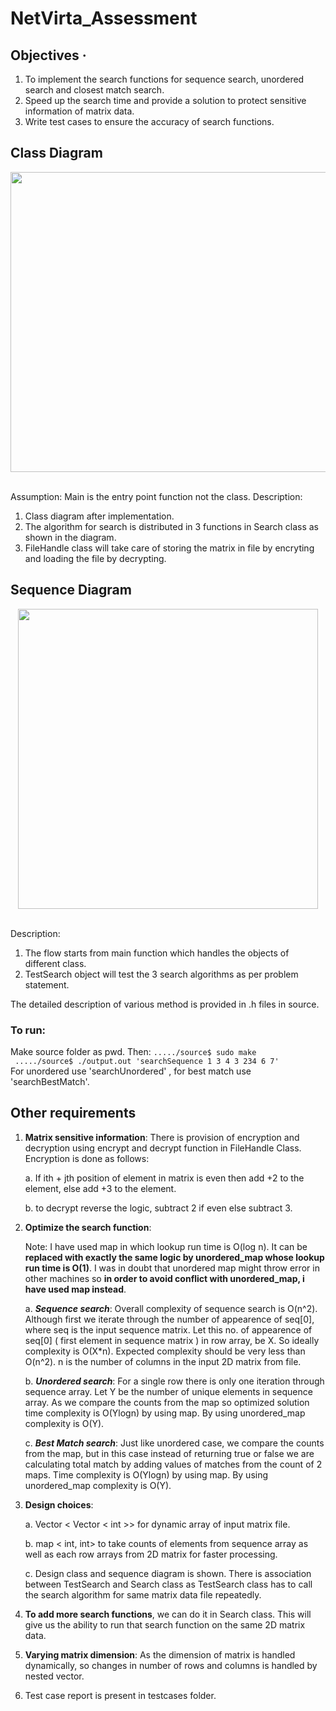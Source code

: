 # NetVirta_Assessment
## Objectives ·         
1. To implement the search functions for sequence search, unordered search and closest match search. 
2. Speed up the search time and provide a solution to protect sensitive information of matrix data.
3. Write test cases to ensure the accuracy of search functions.

## Class Diagram
<div align="center">
	<img src="https://github.com/rahulnusiss/NetVirta_Assessment/blob/master/image/Class_search_updated.png?raw=true" width="640" height="480"/><br><br>
</div>

Assumption: Main is the entry point function not the class.
Description: 
1. Class diagram after implementation.
2. The algorithm for search is distributed in 3 functions in Search class as shown in the diagram.
3. FileHandle class will take care of storing the matrix in file by encryting and loading the file by decrypting.

## Sequence Diagram
<div align="center">
	<img src="https://github.com/rahulnusiss/NetVirta_Assessment/blob/master/image/Sequence_search_updated.png?raw=true" width="480" heaight = "640"/><br><br>
</div>

Description:
1. The flow starts from main function which handles the objects of different class. 
2. TestSearch object will test the 3 search algorithms as per problem statement.

The detailed description of various method is provided in .h files in source.

### To run:
 Make source folder as pwd. Then: 
 `...../source$ sudo make`<br>
 ` ...../source$ ./output.out 'searchSequence 1 3 4 3 234 6 7'`<br>
  For unordered use 'searchUnordered' , for best match use 'searchBestMatch'.

## Other requirements
1. **Matrix sensitive information**: There is provision of encryption and decryption using encrypt and decrypt function in FileHandle Class. Encryption is done as follows:

	a. If ith + jth position of element in matrix is even then add +2 to the element, else add +3 to the element.

	b. to decrypt reverse the logic, subtract 2 if even else subtract 3.

2. **Optimize the search function**:

	Note: I have used map in which lookup run time is O(log n). It can be **replaced with exactly the same logic by unordered\_map whose lookup run time is O(1)**. I was in doubt that unordered map might throw error in other machines so **in order to avoid conflict with unordered_map, i have used map instead**.

	a. ***Sequence search***: 
	Overall complexity of sequence search is O(n^2). Although first we iterate through the number of appearence of seq[0], where seq is the input sequence matrix. Let this no. of appearence of seq[0] ( first element in sequence matrix ) in row array, be X. So ideally complexity is O(X*n). Expected complexity should be very less than O(n^2). n is the number of columns in the input 2D matrix from file.

	b. ***Unordered search***: 
	For a single row there is only one iteration through sequence array. Let Y be the number of unique elements in sequence array. As we compare the counts from the map so optimized solution time complexity is O(Ylogn) by using map. By using unordered_map complexity is O(Y).

	c. ***Best Match search***: 
	Just like unordered case, we compare the counts from the map, but in this case instead of returning true or false we are calculating total match by adding values of matches from the count of 2 maps. Time complexity is O(Ylogn) by using map. By using unordered_map complexity is O(Y).

3. **Design choices**:

	a. Vector < Vector < int >> for dynamic array of input matrix file.

	b. map < int, int> to take counts of elements from sequence array as well as each row arrays from 2D matrix for faster processing.

	c. Design class and sequence diagram is shown. There is association between TestSearch and Search class as TestSearch class has to call the search algorithm for same matrix data file repeatedly.

4. **To add more search functions**, we can do it in Search class. This will give us the ability to run that search function on the same 2D matrix data.

5. **Varying matrix dimension**: As the dimension of matrix is handled dynamically, so changes in number of rows and columns is handled by nested vector.

6. Test case report is present in testcases folder.